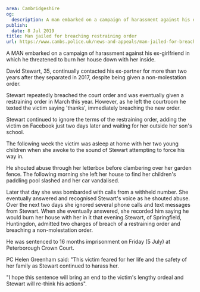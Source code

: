```yaml
area: Cambridgeshire
og:
  description: A man embarked on a campaign of harassment against his ex-girlfriend in which he threatened to burn her house down with her inside.
publish:
  date: 8 Jul 2019
title: Man jailed for breaching restraining order
url: https://www.cambs.police.uk/news-and-appeals/man-jailed-for-breaching-restraining-order
```

A MAN embarked on a campaign of harassment against his ex-girlfriend in which he threatened to burn her house down with her inside.

David Stewart, 35, continually contacted his ex-partner for more than two years after they separated in 2017, despite being given a non-molestation order.

Stewart repeatedly breached the court order and was eventually given a restraining order in March this year. However, as he left the courtroom he texted the victim saying 'thanks', immediately breaching the new order.

Stewart continued to ignore the terms of the restraining order, adding the victim on Facebook just two days later and waiting for her outside her son's school.

The following week the victim was asleep at home with her two young children when she awoke to the sound of Stewart attempting to force his way in.

He shouted abuse through her letterbox before clambering over her garden fence. The following morning she left her house to find her children's paddling pool slashed and her car vandalised.

Later that day she was bombarded with calls from a withheld number. She eventually answered and recognised Stewart's voice as he shouted abuse. Over the next two days she ignored several phone calls and text messages from Stewart. When she eventually answered, she recorded him saying he would burn her house with her in it that evening.Stewart, of Springfield, Huntingdon, admitted two charges of breach of a restraining order and breaching a non-molestation order.

He was sentenced to 16 months imprisonment on Friday (5 July) at Peterborough Crown Court.

PC Helen Greenham said: "This victim feared for her life and the safety of her family as Stewart continued to harass her.

"I hope this sentence will bring an end to the victim's lengthy ordeal and Stewart will re-think his actions".
